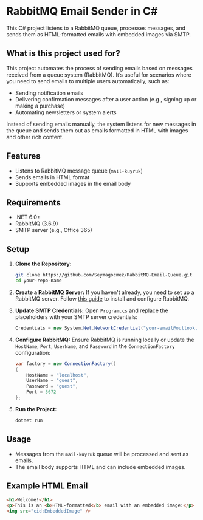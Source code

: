# RabbitMQ Email Sender in C#

This C# project listens to a RabbitMQ queue, processes messages, and sends them as HTML-formatted emails with embedded images via SMTP.

## What is this project used for?

This project automates the process of sending emails based on messages received from a queue system (RabbitMQ). It’s useful for scenarios where you need to send emails to multiple users automatically, such as:
- Sending notification emails
- Delivering confirmation messages after a user action (e.g., signing up or making a purchase)
- Automating newsletters or system alerts

Instead of sending emails manually, the system listens for new messages in the queue and sends them out as emails formatted in HTML with images and other rich content.

## Features
- Listens to RabbitMQ message queue (`mail-kuyruk`)
- Sends emails in HTML format
- Supports embedded images in the email body

## Requirements
- .NET 6.0+
- RabbitMQ (3.6.9)
- SMTP server (e.g., Office 365)

## Setup

1. **Clone the Repository:**
    ```bash
    git clone https://github.com/Seymagocmez/RabbitMQ-Email-Queue.git
    cd your-repo-name
    ```

2. **Create a RabbitMQ Server:**
    If you haven't already, you need to set up a RabbitMQ server. Follow [this guide](https://medium.com/@ademolguner/rabbitmq-nedir-nas%C4%B1l-kurulur-nas%C4%B1l-konfig%C3%BCre-edilir-ea596a7c1c08) to install and configure RabbitMQ.

3. **Update SMTP Credentials:**
    Open `Program.cs` and replace the placeholders with your SMTP server credentials:
    ```csharp
    Credentials = new System.Net.NetworkCredential("your-email@outlook.com", "your_password")
    ```

4. **Configure RabbitMQ:**
    Ensure RabbitMQ is running locally or update the `HostName`, `Port`, `UserName`, and `Password` in the `ConnectionFactory` configuration:
    ```csharp
    var factory = new ConnectionFactory()
    {
        HostName = "localhost",
        UserName = "guest",
        Password = "guest",
        Port = 5672
    };
    ```

5. **Run the Project:**
    ```bash
    dotnet run
    ```

## Usage
- Messages from the `mail-kuyruk` queue will be processed and sent as emails.
- The email body supports HTML and can include embedded images.

## Example HTML Email
```html
<h1>Welcome!</h1>
<p>This is an <b>HTML-formatted</b> email with an embedded image:</p>
<img src="cid:EmbeddedImage" />
